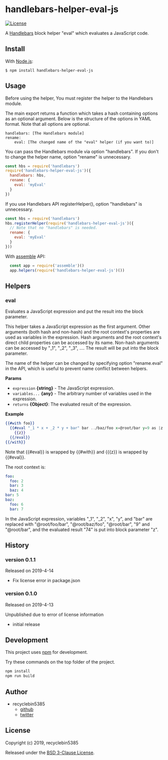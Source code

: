 # handlebars-helper-eval-js

[![License](https://img.shields.io/badge/License-BSD%203--Clause-blue.svg)](https://opensource.org/licenses/BSD-3-Clause)

A [Handlebars](https://handlebarsjs.com/) block helper "eval" which evaluates a JavaScript code.

## Install

With [Node.js](http://nodejs.org):

    $ npm install handlebars-helper-eval-js

## Usage

Before using the helper, You must register the helper to the Handlebars module.

The main export returns a function which takes a hash containing options as an optional argument.
Below is the structure of the options in YAML format.
Note that all options are optional.

    handlebars: [The Handlebars module]
    rename:
        eval: [The changed name of the "eval" helper (if you want to)]

You can pass the Handlebars module via option "handlebars".
If you don't to change the helper name, option "rename" is unnecessary.

```js
const hbs = require('handlebars')
require('handlebars-helper-eval-js')({
  handlebars: hbs,
  rename: {
    eval: 'myEval'
  }
})
```

If you use Handlebars API registerHelper(), option "handlebars" is unnecessary.

```js
const hbs = require('handlebars')
hbs.registerHelper(require('handlebars-helper-eval-js')({
  // Note that no "handlebars" is needed.
  rename: {
    eval: 'myEval'
  }
}))
```

With [assemble](https://www.npmjs.com/package/assemble) API:

```js
  const app = require('assemble')()
  app.helpers(require('handlebars-helper-eval-js')())
```

## Helpers

### eval

Evaluates a JavaScript expression and put the result into the block parameter.

This helper takes a JavaScript expression as the first argument.
Other arguments (both hash and non-hash) and the root context's properties are used as variables in the expression.
Hash arguments and the root context's direct child properties can be accessed by its name.
Non-hash arguments can be accessed by "_1", "_2", "_3", ....
The result will be put into the block parameter.

The name of the helper can be changed by specifying option "rename.eval" in the API, which is useful to prevent name conflict between helpers.

**Params**

* `expression` **{string}** - The JavaScript expression.
* `variables...` **{any}** - The arbitrary number of variables used in the expression.
* `returns` **{Object}**: The evaluated result of the expression.

**Example**

```handlebars
{{#with foo}}
  {{#eval "_1 * x + _2 * y + bar" bar ../baz/foo x=@root/bar y=9 as |z|}}
    {{z}}
  {{/eval}}
{{/with}}
```

Note that {{#eval}} is wrapped by {{#with}} and {{{z}} is wrapped by {{#eval}}.

The root context is:

```yaml
foo:
  foo: 2
  bar: 3
  baz: 4
bar: 5
baz:
  foo: 6
  bar: 7
```

In the JavaScript expression, variables "_1", "_2", "x", "y", and "bar" are
replaced with "@root/foo/bar", "@root/baz/foo", "@root/bar", "9" and "@root/bar", and the evaluated result "74" is put into block parameter "z".

## History

### version 0.1.1

Released on 2019-4-14

 -  Fix license error in package.json

### version 0.1.0

Released on 2019-4-13

Unpublished due to error of license information

 -  initial release

## Development

This project uses [npm](https://www.npmjs.com/) for development.

Try these commands on the top folder of the project.

```sh
npm install
npm run build
```

## Author

 -  recyclebin5385
     - [github](https://github.com/recyclebin5385)
     - [twitter](https://twitter.com/recyclebin5385)

## License

Copyright (c) 2019, recyclebin5385

Released under the [BSD 3-Clause License](LICENSE.txt).
